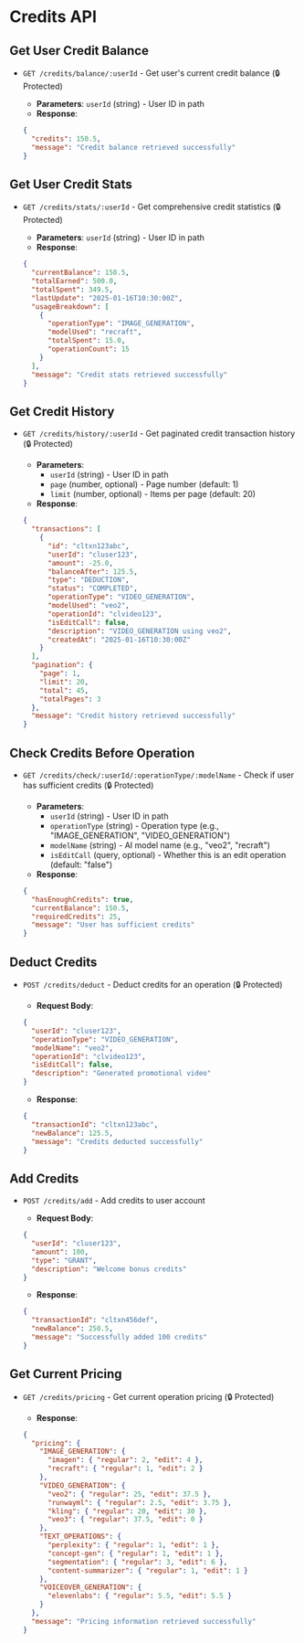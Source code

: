 # Credits API

## Get User Credit Balance

- `GET /credits/balance/:userId` - Get user's current credit balance (🔒 Protected)
  - **Parameters**: `userId` (string) - User ID in path
  - **Response**:

  ```json
  {
    "credits": 150.5,
    "message": "Credit balance retrieved successfully"
  }
  ```

## Get User Credit Stats

- `GET /credits/stats/:userId` - Get comprehensive credit statistics (🔒 Protected)
  - **Parameters**: `userId` (string) - User ID in path
  - **Response**:

  ```json
  {
    "currentBalance": 150.5,
    "totalEarned": 500.0,
    "totalSpent": 349.5,
    "lastUpdate": "2025-01-16T10:30:00Z",
    "usageBreakdown": [
      {
        "operationType": "IMAGE_GENERATION",
        "modelUsed": "recraft",
        "totalSpent": 15.0,
        "operationCount": 15
      }
    ],
    "message": "Credit stats retrieved successfully"
  }
  ```

## Get Credit History

- `GET /credits/history/:userId` - Get paginated credit transaction history (🔒 Protected)
  - **Parameters**:
    - `userId` (string) - User ID in path
    - `page` (number, optional) - Page number (default: 1)
    - `limit` (number, optional) - Items per page (default: 20)
  - **Response**:

  ```json
  {
    "transactions": [
      {
        "id": "cltxn123abc",
        "userId": "cluser123",
        "amount": -25.0,
        "balanceAfter": 125.5,
        "type": "DEDUCTION",
        "status": "COMPLETED",
        "operationType": "VIDEO_GENERATION",
        "modelUsed": "veo2",
        "operationId": "clvideo123",
        "isEditCall": false,
        "description": "VIDEO_GENERATION using veo2",
        "createdAt": "2025-01-16T10:30:00Z"
      }
    ],
    "pagination": {
      "page": 1,
      "limit": 20,
      "total": 45,
      "totalPages": 3
    },
    "message": "Credit history retrieved successfully"
  }
  ```

## Check Credits Before Operation

- `GET /credits/check/:userId/:operationType/:modelName` - Check if user has sufficient credits (🔒 Protected)
  - **Parameters**:
    - `userId` (string) - User ID in path
    - `operationType` (string) - Operation type (e.g., "IMAGE_GENERATION", "VIDEO_GENERATION")
    - `modelName` (string) - AI model name (e.g., "veo2", "recraft")
    - `isEditCall` (query, optional) - Whether this is an edit operation (default: "false")
  - **Response**:

  ```json
  {
    "hasEnoughCredits": true,
    "currentBalance": 150.5,
    "requiredCredits": 25,
    "message": "User has sufficient credits"
  }
  ```

## Deduct Credits

- `POST /credits/deduct` - Deduct credits for an operation (🔒 Protected)
  - **Request Body**:

  ```json
  {
    "userId": "cluser123",
    "operationType": "VIDEO_GENERATION",
    "modelName": "veo2",
    "operationId": "clvideo123",
    "isEditCall": false,
    "description": "Generated promotional video"
  }
  ```

  - **Response**:

  ```json
  {
    "transactionId": "cltxn123abc",
    "newBalance": 125.5,
    "message": "Credits deducted successfully"
  }
  ```

## Add Credits

- `POST /credits/add` - Add credits to user account
  - **Request Body**:

  ```json
  {
    "userId": "cluser123",
    "amount": 100,
    "type": "GRANT",
    "description": "Welcome bonus credits"
  }
  ```

  - **Response**:

  ```json
  {
    "transactionId": "cltxn456def",
    "newBalance": 250.5,
    "message": "Successfully added 100 credits"
  }
  ```

## Get Current Pricing

- `GET /credits/pricing` - Get current operation pricing (🔒 Protected)
  - **Response**:

  ```json
  {
    "pricing": {
      "IMAGE_GENERATION": {
        "imagen": { "regular": 2, "edit": 4 },
        "recraft": { "regular": 1, "edit": 2 }
      },
      "VIDEO_GENERATION": {
        "veo2": { "regular": 25, "edit": 37.5 },
        "runwayml": { "regular": 2.5, "edit": 3.75 },
        "kling": { "regular": 20, "edit": 30 },
        "veo3": { "regular": 37.5, "edit": 0 }
      },
      "TEXT_OPERATIONS": {
        "perplexity": { "regular": 1, "edit": 1 },
        "concept-gen": { "regular": 1, "edit": 1 },
        "segmentation": { "regular": 3, "edit": 6 },
        "content-summarizer": { "regular": 1, "edit": 1 }
      },
      "VOICEOVER_GENERATION": {
        "elevenlabs": { "regular": 5.5, "edit": 5.5 }
      }
    },
    "message": "Pricing information retrieved successfully"
  }
  ```
